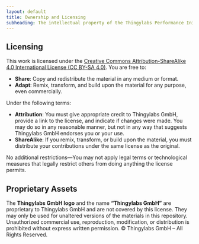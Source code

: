```yaml
---
layout: default
title: Ownership and Licensing
subheading: The intellectual property of the Thingylabs Performance Initiative, including all materials in this repository, is owned by <b>D3velop Ltd (In Gründung)</b> in Seychelles and licensed to <b>Thingylabs GmbH</b> for use in the “Peak Performance through Health” campaign.
---
```


<!-- ownership-and-licensing.md -->
## Licensing
This work is licensed under the [Creative Commons Attribution-ShareAlike 4.0 International License (CC BY-SA 4.0)](https://creativecommons.org/licenses/by-sa/4.0/). You are free to:
- **Share**: Copy and redistribute the material in any medium or format.
- **Adapt**: Remix, transform, and build upon the material for any purpose, even commercially.

Under the following terms:
- **Attribution**: You must give appropriate credit to Thingylabs GmbH, provide a link to the license, and indicate if changes were made. You may do so in any reasonable manner, but not in any way that suggests Thingylabs GmbH endorses you or your use.
- **ShareAlike**: If you remix, transform, or build upon the material, you must distribute your contributions under the same license as the original.

No additional restrictions—You may not apply legal terms or technological measures that legally restrict others from doing anything the license permits.

## Proprietary Assets
The **Thingylabs GmbH logo** and the name **“Thingylabs GmbH”** are proprietary to Thingylabs GmbH and are not covered by this license. They may only be used for unaltered versions of the materials in this repository. Unauthorized commercial use, reproduction, modification, or distribution is prohibited without express written permission. © Thingylabs GmbH – All Rights Reserved.
